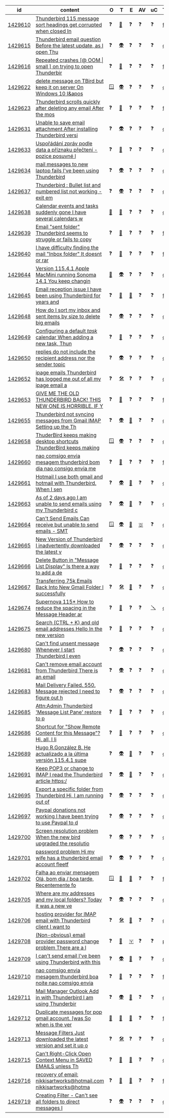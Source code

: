 |id      | content                                                     | O|T|E|AV|uC |T|
|--------|-------------------------------------------------------------|---|-------|----------------|-----------|------------|----|
|[1429610](https://support.mozilla.org/questions/1429610 '2023-10-31 18:05:26 -0700')|[Thunderbird 115 message sort headings get corrupted when closed In](## 'Thunderbird 115 message sort headings get corrupted when closed In v115 I have selected View \| Sort By \| Grouped by sort. This displays my messages in date orde')|❓|[🚧](## 'fix-problems')|❓|❓|❓|[f](## 'x-problems;')|
|[1429615](https://support.mozilla.org/questions/1429615 '2023-10-31 19:17:13 -0700')|[Thunderbird email question Before the latest update, as I open Thu](## 'Thunderbird email question Before the latest update, as I open Thunderbird, each folder was set to the latest email in the list. Now it goes to a random email m')|❓|[👽](## 'other')|❓|❓|❓|[o](## 'her;')|
|[1429616](https://support.mozilla.org/questions/1429616 '2023-10-31 19:35:57 -0700')|[Repeated crashes  \[@ OOM \| small \] on trying to open Thunderbir](## 'Repeated crashes  \[@ OOM \| small \] on trying to open Thunderbird. I&apos;d really appreciate any help you can give me. I&apos;ve been using Thunderbird for many years. TB')|❓|[🚧](## 'fix-problems')|❓|❓|❓|[f](## 'x-problems;')|
|[1429622](https://support.mozilla.org/questions/1429622 '2023-10-31 22:02:35 -0700')|[delete message on TBird but keep it on server On Windows 10 I&apos](## 'delete message on TBird but keep it on server On Windows 10 I&apos;m using Thunderbird with a Juno email account (POP.Juno.com). I want to delete messages in Thunder')|[🪟](## 'Windows 10')|[👽](## 'other')|❓|❓|❓|[o](## 'her;')|
|[1429623](https://support.mozilla.org/questions/1429623 '2023-10-31 22:14:49 -0700')|[Thunderbird scrolls quickly after deleting any email After the mos](## 'Thunderbird scrolls quickly after deleting any email After the most recent update, when I delete any message in Thunderbird it quickly scrolls, often to another')|❓|[🚧](## 'fix-problems')|❓|❓|❓|[f](## 'x-problems;tb115scroll;')|
|[1429631](https://support.mozilla.org/questions/1429631 '2023-11-01 01:53:11 -0700')|[Unable to save email attachment After installing Thunderbird versi](## 'Unable to save email attachment After installing Thunderbird version 115.4.1 under WIN 10, email attachments cannot be saved. Also, my colleague&apos;s computer cann')|❓|[👽](## 'other')|❓|❓|❓|[o](## 'her;')|
|[1429633](https://support.mozilla.org/questions/1429633 '2023-11-01 02:23:23 -0700')|[Uspořádání zpráv podle data a příznaku přečtení - pozice posuvné l](## 'Uspořádání zpráv podle data a příznaku přečtení - pozice posuvné lišty vpravo Dobrý den, po přechodu na verzi Supernova se změnilo chování Thunderbirdu. Zobrazu')|❓|[🔩](## 'customize')|❓|❓|❓|[c](## 'stomize;')|
|[1429634](https://support.mozilla.org/questions/1429634 '2023-11-01 02:35:58 -0700')|[mail messages to new laptop fails I&apos;ve been using Thunderbird](## 'mail messages to new laptop fails I&apos;ve been using Thunderbird since day one. And took my messages and profile to any new laptop. However I have been busy for ho')|❓|[👽](## 'other')|❓|❓|❓|[o](## 'her;')|
|[1429637](https://support.mozilla.org/questions/1429637 '2023-11-01 03:24:23 -0700')|[Thunderbird : Bullet list  and numbered list not working - exit em](## 'Thunderbird : Bullet list  and numbered list not working - exit email edit and save draft - edit email again and it works! Bullet list  and numbered list not wo')|❓|[👽](## 'other')|❓|❓|❓|[o](## 'her;')|
|[1429638](https://support.mozilla.org/questions/1429638 '2023-11-01 03:24:43 -0700')|[Calendar events and tasks suddenly gone I have several calendars w](## 'Calendar events and tasks suddenly gone I have several calendars with many events and tasks in each. All but one calendar (birthdays) are suddenly missing all e')|[🐧](## 'Linux')|[📅](## 'calendar')|❓|❓|❓|[c](## 'lendar;')|
|[1429639](https://support.mozilla.org/questions/1429639 '2023-11-01 03:25:58 -0700')|[Email "sent folder" Thunderbird seems to struggle or fails to copy](## 'Email "sent folder" Thunderbird seems to struggle or fails to copy a sent message to this folder due some ...problem Is this a bug?  How can I fix? ')|❓|[🚧](## 'fix-problems')|❓|❓|❓|[f](## 'x-problems;')|
|[1429640](https://support.mozilla.org/questions/1429640 '2023-11-01 03:30:22 -0700')|[I have difficulty finding the mail "Inbox folder" It doesnt or rar](## 'I have difficulty finding the mail "Inbox folder" It doesnt or rarely opens automatically say after sending or reading a message Is there a recommended method o')|❓|[🚧](## 'fix-problems')|❓|❓|❓|[f](## 'x-problems;')|
|[1429644](https://support.mozilla.org/questions/1429644 '2023-11-01 03:52:25 -0700')|[Version 115.4.1 Apple MacMini running Sonoma 14.1 You keep changin](## 'Version 115.4.1 Apple MacMini running Sonoma 14.1 You keep changing stuff and I can no longer edit my address book, it&apos;s even complicated to find where it is no')|[🍎](## 'Sonoma')|[👽](## 'other')|❓|❓|❓|[o](## 'her;')|
|[1429645](https://support.mozilla.org/questions/1429645 '2023-11-01 03:53:40 -0700')|[Email reception issue I have been using Thunderbird for years and ](## 'Email reception issue I have been using Thunderbird for years and upgrading it as instructed. I have several e-mail accounts. As of yesterday (Nov.1), there is ')|❓|[🚧](## 'fix-problems')|[📮](## 'gmail')|❓|❓|[f](## 'x-problems;')|
|[1429648](https://support.mozilla.org/questions/1429648 '2023-11-01 04:05:01 -0700')|[How do I sort my inbox and sent items by size to delete big emails](## 'How do I sort my inbox and sent items by size to delete big emails? I got Thunderbird to better manage my vast number of emails and frankly delete the big ones,')|❓|[👽](## 'other')|❓|❓|❓|[o](## 'her;')|
|[1429649](https://support.mozilla.org/questions/1429649 '2023-11-01 04:36:21 -0700')|[Configuring a default *task* calendar When adding a new task, Thun](## 'Configuring a default *task* calendar When adding a new task, Thunderbird almost always suggests a wrong calendar. And sometimes I end up creating TODO notes in')|❓|[📅](## 'calendar')|❓|❓|❓|[c](## 'lendar;')|
|[1429650](https://support.mozilla.org/questions/1429650 '2023-11-01 04:38:04 -0700')|[replies do not include the recipient address nor the sender topic ](## 'replies do not include the recipient address nor the sender topic and content. WTF have you done to Thuderbird with this latest update,  it is completely useles')|❓|[👽](## 'other')|❓|❓|❓|[o](## 'her;')|
|[1429652](https://support.mozilla.org/questions/1429652 '2023-11-01 05:21:29 -0700')|[ipage emails Thunderbird has logged me out of all my ipage email a](## 'ipage emails Thunderbird has logged me out of all my ipage email accounts and no matter what I do it does not recognise them anymore. Does anyone know what I sh')|❓|[🛠](## 'download-and-install')|❓|❓|❓|[d](## 'wnload-and-install_1;')|
|[1429653](https://support.mozilla.org/questions/1429653 '2023-11-01 05:40:12 -0700')|[GIVE ME THE OLD THUNDERBIRD BACK!  THIS NEW ONE IS HORRIBLE.  IF Y](## 'GIVE ME THE OLD THUNDERBIRD BACK!  THIS NEW ONE IS HORRIBLE.  IF YOU ARE CRUEL TO US THEN BACK AT YOU! tHIS UNTESTED NEW VERSION IS HORRIBLE!  IT IS NOT BETTER ')|❓|[🚧](## 'fix-problems')|❓|❓|❓|[f](## 'x-problems;')|
|[1429655](https://support.mozilla.org/questions/1429655 '2023-11-01 05:50:42 -0700')|[Thunderbird not syncing messages from Gmail IMAP Setting up the Th](## 'Thunderbird not syncing messages from Gmail IMAP Setting up the Thunderbird after installing and making a donation. Disappointed to find version 115.4.1 will no')|❓|[👽](## 'other')|[📮](## 'Gmail')|❓|❓|[o](## 'her;')|
|[1429658](https://support.mozilla.org/questions/1429658 '2023-11-01 06:27:38 -0700')|[ThuderBird keeps making desktop shortcuts ThunderBird keeps making](## 'ThuderBird keeps making desktop shortcuts ThunderBird keeps making desktop shortcuts even after I delete them. Some time after updating to ThunderBird 115 the a')|[🪟](## 'windows 10')|[👽](## 'other')|❓|❓|❓|[o](## 'her;')|
|[1429660](https://support.mozilla.org/questions/1429660 '2023-11-01 06:36:31 -0700')|[nao comsigo envia mesagem thunderbird bom dia nao consigo envia me](## 'nao comsigo envia mesagem thunderbird bom dia nao consigo envia mesagem no thunderbird ')|❓|[🚧](## 'fix-problems')|❓|❓|❓|[f](## 'x-problems;')|
|[1429661](https://support.mozilla.org/questions/1429661 '2023-11-01 06:42:24 -0700')|[Hotmail I use both gmail and hotmail with Thunderbird.  When I sen](## 'Hotmail I use both gmail and hotmail with Thunderbird.  When I send a Hotmail message, the recipient&apos;s inbox shows the note came from gmail.  So, when they resp')|❓|[👽](## 'other')|[📮](## 'gmail')|❓|❓|[o](## 'her;')|
|[1429663](https://support.mozilla.org/questions/1429663 '2023-11-01 07:05:28 -0700')|[As of 2 days ago I am unable to send emails using my Thunderbird c](## 'As of 2 days ago I am unable to send emails using my Thunderbird client. I have Thunderbird 115.4.1 as of 2 days ago I have been unable to send any emails.  I h')|❓|[👽](## 'other')|[💌](## 'Spectrum')|❓|❓|[o](## 'her;')|
|[1429664](https://support.mozilla.org/questions/1429664 '2023-11-01 07:12:14 -0700')|[Can&apos;t Send Emails Can receive but unable to send emails - SMT](## 'Can&apos;t Send Emails Can receive but unable to send emails - SMTP - AUP#out-1500 Thunderbird version 115.4.1 Windows 11 Windows Defender Spectrum provider - Can se')|[🪟](## 'Windows 11')|[👽](## 'other')|[💌](## 'Spectrum')|[🇩](## 'Defender')|❓|[o](## 'her;')|
|[1429665](https://support.mozilla.org/questions/1429665 '2023-11-01 07:14:58 -0700')|[New Version of Thunderbird I inadvertently downloaded the latest v](## 'New Version of Thunderbird I inadvertently downloaded the latest version of Thunderbird. I wish to change the Inbox view to the old version where  above the:  F')|❓|[👽](## 'other')|❓|❓|❓|[o](## 'her;')|
|[1429666](https://support.mozilla.org/questions/1429666 '2023-11-01 07:18:20 -0700')|[Delete Button in "Message List Display" Is there a way to add a de](## 'Delete Button in "Message List Display" Is there a way to add a delete button to the top row of each message in the Message Display List? I&apos;ve added a screen sh')|❓|[🔩](## 'customize')|❓|❓|❓|[c](## 'stomize;')|
|[1429667](https://support.mozilla.org/questions/1429667 '2023-11-01 07:33:52 -0700')|[Transferring 75k Emails Back Into New Gmail Folder I successfully ](## 'Transferring 75k Emails Back Into New Gmail Folder I successfully uploaded the mbox folder into my local folder and currently there are 75k emails. I drag and d')|❓|[🛠](## 'download-and-install')|[📮](## 'Gmail')|❓|❓|[d](## 'wnload-and-install_1;')|
|[1429674](https://support.mozilla.org/questions/1429674 '2023-11-01 08:19:21 -0700')|[Supernova 115*  How to reduce the spacing in the Message Header ar](## 'Supernova 115*  How to reduce the spacing in the Message Header area. The &apos;Message Header&apos; is the area above where the message content of an opened email is dis')|❓|[🔩](## 'customize')|❓|❓|[🪛](## 'userChrome')|[c](## 'stomize;userchromecss;tb115;messagepane;')|
|[1429675](https://support.mozilla.org/questions/1429675 '2023-11-01 08:29:32 -0700')|[Search (CTRL + K) and old email addresses Hello In the new version](## 'Search (CTRL + K) and old email addresses Hello In the new version of Thunderbird, I noticed a search window at the top of the page When I try to use it, it pro')|❓|[🔩](## 'customize')|❓|❓|❓|[c](## 'stomize;')|
|[1429680](https://support.mozilla.org/questions/1429680 '2023-11-01 09:41:48 -0700')|[Can&apos;t find unsent message Whenever I start Thunderbird I even](## 'Can&apos;t find unsent message Whenever I start Thunderbird I eventually get a message, "Sending of the message failed". Please see image attached. I can&apos;t find the ')|❓|[👽](## 'other')|❓|❓|❓|[o](## 'her;')|
|[1429681](https://support.mozilla.org/questions/1429681 '2023-11-01 09:53:24 -0700')|[Can&apos;t remove email account from Thunderbird There is an email](## 'Can&apos;t remove email account from Thunderbird There is an email account profile on my Thunderbird email program and I simply cannot get rid of it. I have tried ev')|❓|[👽](## 'other')|❓|❓|❓|[o](## 'her;')|
|[1429683](https://support.mozilla.org/questions/1429683 '2023-11-01 10:07:58 -0700')|[Mail Delivery Failed. 550. Message rejected I need to figure out h](## 'Mail Delivery Failed. 550. Message rejected I need to figure out how to resolve this because I&apos;m getting 100s of them. Will somebody please call me at  \[removed')|❓|[👽](## 'other')|❓|❓|❓|[o](## 'her;')|
|[1429685](https://support.mozilla.org/questions/1429685 '2023-11-01 10:17:44 -0700')|[Attn:Admin  Thunderbird &apos;Message List Pane&apos; restore to p](## 'Attn:Admin  Thunderbird &apos;Message List Pane&apos; restore to previous settings? Could you PLEASE get this &apos;Message List Pane&apos; restored to the way it was! With SuperNo')|❓|[🔩](## 'customize')|❓|❓|❓|[c](## 'stomize;')|
|[1429686](https://support.mozilla.org/questions/1429686 '2023-11-01 10:23:58 -0700')|[Shortcut for "Show Remote Content for this Message"? Hi, all, I li](## 'Shortcut for "Show Remote Content for this Message"? Hi, all, I like that Thunderbird doesn&apos;t permit remote content by default. But when I want to see remote co')|❓|[🔩](## 'customize')|❓|❓|❓|[c](## 'stomize;')|
|[1429689](https://support.mozilla.org/questions/1429689 '2023-11-01 11:00:58 -0700')|[Hugo R.González B. He actualizado a la última versión 115.4.1 supe](## 'Hugo R.González B. He actualizado a la última versión 115.4.1 supernova, pero ahora no muestra los mensajes descargados anteriormente, necesito consultar alguno')|❓|[👽](## 'other')|[📮](## 'gmail')|❓|❓|[o](## 'her;')|
|[1429691](https://support.mozilla.org/questions/1429691 '2023-11-01 11:17:44 -0700')|[Keep POP3 or change to IMAP I read the Thunderbird article https:/](## 'Keep POP3 or change to IMAP I read the Thunderbird article https://support.mozilla.org/en-US/kb/difference-between-imap-and-pop3 but I&apos;m not sure what to do. I ')|❓|[👽](## 'other')|[📮](## 'Gmail')|❓|❓|[o](## 'her;')|
|[1429695](https://support.mozilla.org/questions/1429695 '2023-11-01 11:47:45 -0700')|[Export a specific folder from Thunderbird Hi, I am running out of ](## 'Export a specific folder from Thunderbird Hi, I am running out of space in my email account. Is it possible to export specific folders of emails out, so that I ')|❓|[👽](## 'other')|❓|❓|❓|[o](## 'her;')|
|[1429697](https://support.mozilla.org/questions/1429697 '2023-11-01 12:01:12 -0700')|[Paypal donations not working I have been trying to use Paypal to d](## 'Paypal donations not working I have been trying to use Paypal to donate to Thunderbird.   It just keeps giving error message "something went wrong"   The Contac')|❓|[👽](## 'other')|❓|❓|❓|[o](## 'her;paypal;tbdonorcare;')|
|[1429700](https://support.mozilla.org/questions/1429700 '2023-11-01 12:04:19 -0700')|[Screen resolution problem When the new bird upgraded the resolutio](## 'Screen resolution problem When the new bird upgraded the resolution of the program got messed up.  Works on my laptop but not my desktop which uses a fairly old')|❓|[👽](## 'other')|❓|❓|❓|[o](## 'her;')|
|[1429701](https://support.mozilla.org/questions/1429701 '2023-11-01 12:17:32 -0700')|[password problem Hi my wife has a thunderbird email account fleetf](## 'password problem Hi my wife has a thunderbird email account fleetforty@blueyonder.co.uk. Old computer hard drive crashed no longer works in any way. Bought new ')|❓|[👽](## 'other')|❓|❓|❓|[o](## 'her;')|
|[1429702](https://support.mozilla.org/questions/1429702 '2023-11-01 12:55:04 -0700')|[Falha ao enviar mensagem Olá, bom dia / boa tarde, Recentemente fo](## 'Falha ao enviar mensagem Olá, bom dia / boa tarde, Recentemente foi instalado o Thunderbird em um desktop com Windows 10 Pro, e foram adicionadas três contas de')|[🪟](## 'Windows 10')|[🚧](## 'fix-problems')|[📮](## 'Gmail')|❓|❓|[f](## 'x-problems;')|
|[1429705](https://support.mozilla.org/questions/1429705 '2023-11-01 13:31:55 -0700')|[Where are my addresses and my local folders? Today it was a new ve](## 'Where are my addresses and my local folders? Today it was a new version of Thunderbird on my screen, all my addresses was gone as all my local folders, how do I')|❓|[👽](## 'other')|❓|❓|❓|[o](## 'her;')|
|[1429706](https://support.mozilla.org/questions/1429706 '2023-11-01 13:36:08 -0700')|[hosting provider for IMAP email with Thunderbird client I want to ](## 'hosting provider for IMAP email with Thunderbird client I want to move my email and website from problematic hosting by Startlogic to a new hosting provider. Go')|❓|[🛠](## 'download-and-install')|[💌](## 'GoDaddy')|❓|❓|[d](## 'wnload-and-install_1;')|
|[1429708](https://support.mozilla.org/questions/1429708 '2023-11-01 13:42:50 -0700')|[(Non-obvious) email provider password change problem There are a l](## '(Non-obvious) email provider password change problem There are a lot of questions that start with something like "My email provider has changed my password" or ')|❓|[🔏](## 'privacy-and-security')|[🇾](## 'Yahoo')|❓|❓|[p](## 'ivacy-and-security_1;')|
|[1429709](https://support.mozilla.org/questions/1429709 '2023-11-01 13:43:02 -0700')|[I can&apos;t send email I&apos;ve been using Thunderbird with this](## 'I can&apos;t send email I&apos;ve been using Thunderbird with this same email info and settings for years with no problems. Suddenly today I couldn&apos;t send emails on any o')|❓|[👽](## 'other')|[💌](## 'roadrunner')|❓|❓|[o](## 'her;')|
|[1429710](https://support.mozilla.org/questions/1429710 '2023-11-01 13:56:43 -0700')|[nao comsigo envia mesagem thunderbird boa noite nao comsigo envia ](## 'nao comsigo envia mesagem thunderbird boa noite nao comsigo envia mesagem da erro ')|❓|[🚧](## 'fix-problems')|❓|❓|❓|[f](## 'x-problems;')|
|[1429711](https://support.mozilla.org/questions/1429711 '2023-11-01 14:13:21 -0700')|[Mail Manager Outlook Add in with Thunderbird I am using Thunderbir](## 'Mail Manager Outlook Add in with Thunderbird I am using Thunderbird to get notifications of emails, however when I store an email using Mail Manager, Thunderbir')|❓|[👽](## 'other')|[💌](## 'Outlook')|❓|❓|[o](## 'her;')|
|[1429712](https://support.mozilla.org/questions/1429712 '2023-11-01 14:17:50 -0700')|[Duplicate messages for pop gmail account. \[was So when is the ver](## 'Duplicate messages for pop gmail account. \[was So when is the very nice team from Thunderbird gonna solve duplicates issue at once and for all?\]  So when is the')|[🍎](## 'Ventura')|[🚧](## 'fix-problems')|[📮](## 'gmail')|❓|❓|[f](## 'x-problems;')|
|[1429713](https://support.mozilla.org/questions/1429713 '2023-11-01 14:30:15 -0700')|[Message Filters Just downloaded the latest version and set it up o](## 'Message Filters Just downloaded the latest version and set it up on my two Apple systems. A 2020 M1 MacBook Pro, and an Intel 2014 Mac mini. Did the install/set')|❓|[🛠](## 'download-and-install')|❓|❓|❓|[d](## 'wnload-and-install_1;')|
|[1429715](https://support.mozilla.org/questions/1429715 '2023-11-01 14:36:04 -0700')|[Can&apos;t Right-Click Open Context Menu in SAVED EMAILS unless Th](## 'Can&apos;t Right-Click Open Context Menu in SAVED EMAILS unless Thunderbird Client is Also Open Hi: I&apos;ve had this problem ever since Thunderbird did its big update s')|❓|[🔩](## 'customize')|[💌](## 'Outlook')|❓|❓|[c](## 'stomize;')|
|[1429716](https://support.mozilla.org/questions/1429716 '2023-11-01 15:18:53 -0700')|[recovery of email: nikkisartworks@hotmail.com nikkisartworks@hotma](## 'recovery of email: nikkisartworks@hotmail.com nikkisartworks@hotmail.com is my email address and seems to be stuck or crashed at October 1,2023. I want it to wo')|❓|[🚧](## 'fix-problems')|[💌](## 'hotmail')|❓|❓|[f](## 'x-problems;')|
|[1429719](https://support.mozilla.org/questions/1429719 '2023-11-01 15:32:08 -0700')|[Creating Filter - Can&apos;t see all folders to direct messages I ](## 'Creating Filter - Can&apos;t see all folders to direct messages I am creating filters to direct some of my incoming mail from the inbox to specific folders where I c')|❓|[👽](## 'other')|❓|❓|❓|[o](## 'her;')|